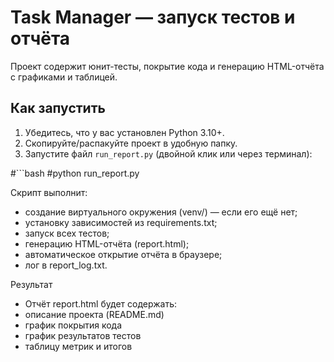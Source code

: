 # Task Manager — запуск тестов и отчёта

Проект содержит юнит-тесты, покрытие кода и генерацию HTML-отчёта с графиками и таблицей.

## Как запустить

1. Убедитесь, что у вас установлен Python 3.10+.
2. Скопируйте/распакуйте проект в удобную папку.
3. Запустите файл `run_report.py` (двойной клик или через терминал):

#```bash
#python run_report.py


Скрипт выполнит:
- создание виртуального окружения (venv/) — если его ещё нет;
- установку зависимостей из requirements.txt;
- запуск всех тестов;
- генерацию HTML-отчёта (report.html);
- автоматическое открытие отчёта в браузере;
- лог в report_log.txt.

Результат
- Отчёт report.html будет содержать:
- описание проекта (README.md)
- график покрытия кода
- график результатов тестов
- таблицу метрик и итогов